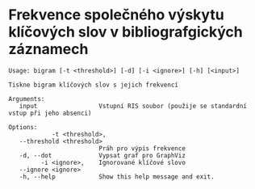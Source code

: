 # Frekvence společného výskytu klíčových slov v bibliografgických záznamech

    Usage: bigram [-t <threshold>] [-d] [-i <ignore>] [-h] [<input>]
    
    Tiskne bigram klíčových slov s jejich frekvencí
    
    Arguments:
       input                 Vstupní RIS soubor (použije se standardní vstup při jeho absenci)
    
    Options:
                -t <threshold>,
       --threshold <threshold>
                             Práh pro výpis frekvence
       -d, --dot             Vypsat graf pro GraphViz
             -i <ignore>,    Ignorované klíčové slovo
       --ignore <ignore>
       -h, --help            Show this help message and exit.
    

